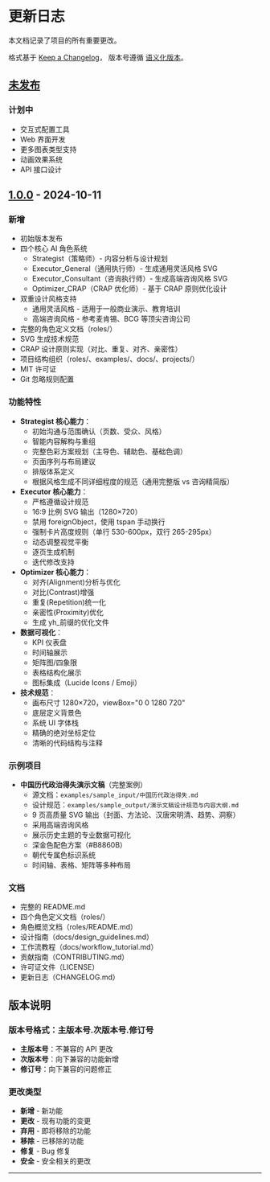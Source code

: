 # 更新日志

本文档记录了项目的所有重要更改。

格式基于 [Keep a Changelog](https://keepachangelog.com/zh-CN/1.0.0/)，
版本号遵循 [语义化版本](https://semver.org/lang/zh-CN/)。

## [未发布]

### 计划中

- 交互式配置工具
- Web 界面开发
- 更多图表类型支持
- 动画效果系统
- API 接口设计

## [1.0.0] - 2024-10-11

### 新增

- 初始版本发布
- 四个核心 AI 角色系统
  - Strategist（策略师）- 内容分析与设计规划
  - Executor_General（通用执行师）- 生成通用灵活风格 SVG
  - Executor_Consultant（咨询执行师）- 生成高端咨询风格 SVG
  - Optimizer_CRAP（CRAP 优化师）- 基于 CRAP 原则优化设计
- 双重设计风格支持
  - 通用灵活风格 - 适用于一般商业演示、教育培训
  - 高端咨询风格 - 参考麦肯锡、BCG 等顶尖咨询公司
- 完整的角色定义文档（roles/）
- SVG 生成技术规范
- CRAP 设计原则实现（对比、重复、对齐、亲密性）
- 项目结构组织（roles/、examples/、docs/、projects/）
- MIT 许可证
- Git 忽略规则配置

### 功能特性

- **Strategist 核心能力**：
  - 初始沟通与范围确认（页数、受众、风格）
  - 智能内容解构与重组
  - 完整色彩方案规划（主导色、辅助色、基础色调）
  - 页面序列与布局建议
  - 排版体系定义
  - 根据风格生成不同详细程度的规范（通用完整版 vs 咨询精简版）
- **Executor 核心能力**：
  - 严格遵循设计规范
  - 16:9 比例 SVG 输出（1280×720）
  - 禁用 foreignObject，使用 tspan 手动换行
  - 强制卡片高度规则（单行 530-600px，双行 265-295px）
  - 动态调整视觉平衡
  - 逐页生成机制
  - 迭代修改支持
- **Optimizer 核心能力**：
  - 对齐(Alignment)分析与优化
  - 对比(Contrast)增强
  - 重复(Repetition)统一化
  - 亲密性(Proximity)优化
  - 生成 yh\_前缀的优化文件
- **数据可视化**：
  - KPI 仪表盘
  - 时间轴展示
  - 矩阵图/四象限
  - 表格结构化展示
  - 图标集成（Lucide Icons / Emoji）
- **技术规范**：
  - 画布尺寸 1280×720，viewBox="0 0 1280 720"
  - 底层<rect>定义背景色
  - 系统 UI 字体栈
  - 精确的绝对坐标定位
  - 清晰的代码结构与注释

### 示例项目

- **中国历代政治得失演示文稿**（完整案例）
  - 源文档：`examples/sample_input/中国历代政治得失.md`
  - 设计规范：`examples/sample_output/演示文稿设计规范与内容大纲.md`
  - 9 页高质量 SVG 输出（封面、方法论、汉唐宋明清、趋势、洞察）
  - 采用高端咨询风格
  - 展示历史主题的专业数据可视化
  - 深金色配色方案（#B8860B）
  - 朝代专属色标识系统
  - 时间轴、表格、矩阵等多种布局

### 文档

- 完整的 README.md
- 四个角色定义文档（roles/）
- 角色概览文档（roles/README.md）
- 设计指南（docs/design_guidelines.md）
- 工作流教程（docs/workflow_tutorial.md）
- 贡献指南（CONTRIBUTING.md）
- 许可证文件（LICENSE）
- 更新日志（CHANGELOG.md）

## 版本说明

### 版本号格式：主版本号.次版本号.修订号

- **主版本号**：不兼容的 API 更改
- **次版本号**：向下兼容的功能新增
- **修订号**：向下兼容的问题修正

### 更改类型

- **新增** - 新功能
- **更改** - 现有功能的变更
- **弃用** - 即将移除的功能
- **移除** - 已移除的功能
- **修复** - Bug 修复
- **安全** - 安全相关的更改

---

[未发布]: https://github.com/hugohe3/ppt-master/compare/v1.0.0...HEAD
[1.0.0]: https://github.com/hugohe3/ppt-master/releases/tag/v1.0.0
